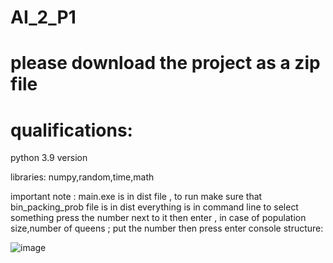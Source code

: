 # AI_2_P1

# please download the project as a zip file
# qualifications:
python 3.9 version

libraries: numpy,random,time,math

important note : main.exe is in dist file , to run make sure that bin_packing_prob file is in dist
everything is in command line
to select something press the number next to it then enter , in case of population size,number of queens ; put the number then press enter
console structure:

![image](https://user-images.githubusercontent.com/92520508/162848247-a3a73144-6b38-43b9-ac8e-977c0b959422.png)

